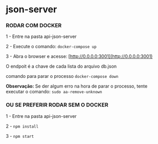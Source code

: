 # json-server




### RODAR COM DOCKER ###  

   1 - Entre na pasta api-json-server
   
   2 - Execute o comando: `docker-compose up`
   
   3 - Abra o browser e acesse: [http://0.0.0.0:3001](http://0.0.0.0:3001)  
     
   O endpoit é a chave de cada lista do arquivo db.json
   
   


   comando para parar o processo `docker-compose down`
   
**Observação:** 
    Se der algum erro na hora de parar o processo, tente executar o comando: 
    `sudo aa-remove-unknown`



### OU SE PREFERIR RODAR SEM O DOCKER ###


   1 - Entre na pasta api-json-server
   
   2 - `npm install`
   
   3 - `npm start`
   
